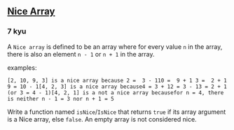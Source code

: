 <h2><a href=https://www.codewars.com/kata/59b844528bcb7735560000a0/train/javascript target="_blank">Nice Array</a></h2><h3>7 kyu</h3><p>A <code>Nice array</code> is defined to be an array where for every value <code>n</code> in the array, there is also an element <code>n - 1</code> or <code>n + 1</code> in the array.</p><p>examples:</p><pre><code>[2, 10, 9, 3] is a nice array because 2 =  3 - 110 =  9 + 1 3 =  2 + 1 9 = 10 - 1[4, 2, 3] is a nice array because4 = 3 + 12 = 3 - 13 = 2 + 1 (or 3 = 4 - 1)[4, 2, 1] is a not a nice array becausefor n = 4, there is neither n - 1 = 3 nor n + 1 = 5</code></pre><p>Write a function named <code>isNice</code>/<code>IsNice</code> that returns <code>true</code> if its array argument is a Nice array, else <code>false</code>. An empty array is not considered nice.</p>